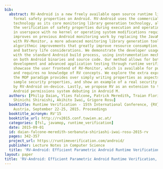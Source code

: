 ```yaml
---
bib:
  abstract: RV-Android is a new freely available open source runtime library for monitoring
    formal safety properties on Android. RV-Android uses the commercial RV-Monitor
    technology as its core monitoring library generation technology, allowing for
    the verification of safety properties during execution and operating entirely
    in userspace with no kernel or operating system modifications required. RV-Android
    improves on previous Android monitoring work by replacing the JavaMOP framework
    with RV-Monitor, a more advanced monitoring library generation tool with core
    algorithmic improvements that greatly improve resource consumption, efficiency,
    and battery life considerations. We demonstrate the developer usage of RV-Android
    with the standard Android build process, using instrumentation mechanisms effective
    on both Android binaries and source code. Our method allows for both property
    development and advanced application testing through runtime verification. We
    showcase the user frontend of RV-Monitor, which is available for public demo use
    and requires no knowledge of RV concepts. We explore the extra expressiveness
    the MOP paradigm provides over simply writing properties as aspects through two
    sample security properties, and show an example of a real security violation mitigated
    by RV-Android on-device. Lastly, we propose RV as an extension to the next-generation
    Android permissions system debuting in Android M.
  authors: [Philip Daian, Ylies Falcone, Patrick Meredith, Traian Florin Serbanuta,
    Shinichi Shiraishi, Akihito Iwai, Grigore Rosu]
  booktitle: Runtime Verification - 15th International Conference, {RV} 2015 Vienna,
    Austria, September 22-25, 2015. Proceedings
  booktitle_acronym: RV'15
  booktitle_url: http://rv2015.conf.tuwien.ac.at/
  categories: [fsl, javamop, runtime_verification]
  date: 2015-09-01
  id: daian-falcone-meredith-serbanuta-shiriashi-iwai-rosu-2015-rv
  pages: 342-357
  project_url: https://runtimeverification.com/android/
  publisher: Lecture Notes in Computer Science
  title: 'RV-Android: Efficient Parametric Android Runtime Verification, a Brief Tutorial'
layout: paper
title: 'RV-Android: Efficient Parametric Android Runtime Verification, a Brief Tutorial'
---
```

